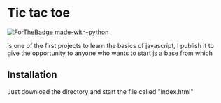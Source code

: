 # Tic tac toe

[![ForTheBadge made-with-python](http://ForTheBadge.com/images/badges/made-with-python.svg)](https://www.python.org/)

is one of the first projects to learn the basics of javascript, I publish it to give the opportunity to anyone who wants to start js a base from which

## Installation

Just download the directory and start the file called "index.html"



